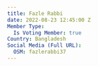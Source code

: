 ```yaml
---
title: Fazle Rabbi
date: 2022-08-23 12:45:00 Z
Member Type:
  Is Voting Member: true
Country: Bangladesh
Social Media (Full URL):
  OSM: fazlerabbi37
---
```


